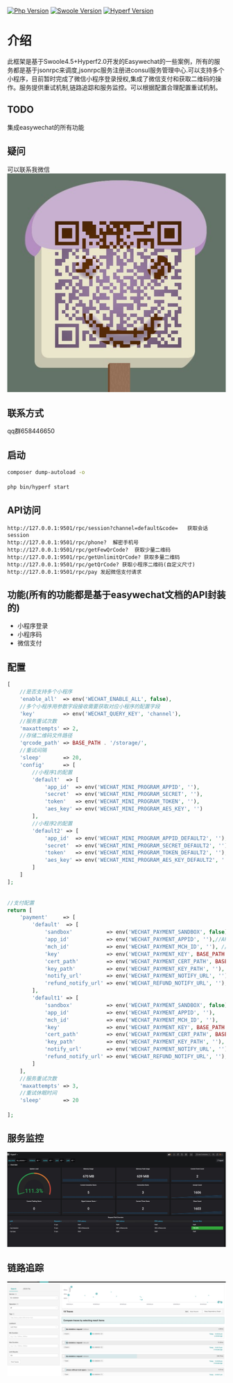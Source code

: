 [![Php Version](https://img.shields.io/badge/php-%3E=7.4-brightgreen.svg?maxAge=2592000)](https://secure.php.net/)
[![Swoole Version](https://img.shields.io/badge/swoole-%3E=4.5.2-brightgreen.svg?maxAge=2592000)](https://github.com/swoole/swoole-src)
[![Hyperf Version](https://img.shields.io/badge/hyperf-%3E=2.0.1-brightgreen.svg?maxAge=2592000)](https://github.com/hyperf/hyperf)
# 介绍
此框架是基于Swoole4.5+Hyperf2.0开发的Easywechat的一些案例，所有的服务都是基于jsonrpc来调度,jsonrpc服务注册进consul服务管理中心.可以支持多个小程序，目前暂时完成了微信小程序登录授权,集成了微信支付和获取二维码的操作。服务提供重试机制,链路追踪和服务监控。可以根据配置合理配置重试机制。

## TODO
集成easywechat的所有功能

## 疑问
可以联系我微信
![avatar](wechat.jpg)
## 联系方式
qq群658446650

## 启动
```bash
composer dump-autoload -o

php bin/hyperf start
```

## API访问
```
http://127.0.0.1:9501/rpc/session?channel=default&code=   获取会话session
http://127.0.0.1:9501/rpc/phone?  解密手机号
http://127.0.0.1:9501/rpc/getFewQrCode?  获取少量二维码
http://127.0.0.1:9501/rpc/getUnlimitQrCode? 获取多量二维码
http://127.0.0.1:9501/rpc/getQrCode? 获取小程序二维码(自定义尺寸)
http://127.0.0.1:9501/rpc/pay 发起微信支付请求
```

## 功能(所有的功能都是基于easywechat文档的API封装的)
- 小程序登录
- 小程序码
- 微信支付

## 配置
```php
[
    //是否支持多个小程序
    'enable_all'  => env('WECHAT_ENABLE_ALL', false),
    //多个小程序用参数字段接收需要获取对应小程序的配置字段
    'key'         => env('WECHAT_QUERY_KEY', 'channel'),
    //服务重试次数
    'maxattempts' => 2,
    //存储二维码文件路径
    'qrcode_path' => BASE_PATH . '/storage/',
    //重试间隔
    'sleep'       => 20,
    'config'      => [
        //小程序1的配置
        'default'  => [
            'app_id'  => env('WECHAT_MINI_PROGRAM_APPID', ''),
            'secret'  => env('WECHAT_MINI_PROGRAM_SECRET', ''),
            'token'   => env('WECHAT_MINI_PROGRAM_TOKEN', ''),
            'aes_key' => env('WECHAT_MINI_PROGRAM_AES_KEY', '')
        ],
        //小程序2的配置
        'default2' => [
            'app_id'  => env('WECHAT_MINI_PROGRAM_APPID_DEFAULT2', ''),
            'secret'  => env('WECHAT_MINI_PROGRAM_SECRET_DEFAULT2', ''),
            'token'   => env('WECHAT_MINI_PROGRAM_TOKEN_DEFAULT2', ''),
            'aes_key' => env('WECHAT_MINI_PROGRAM_AES_KEY_DEFAULT2', '')
        ]
    ]
];
```
```php

//支付配置
return [
    'payment'     => [
        'default'  => [
            'sandbox'           => env('WECHAT_PAYMENT_SANDBOX', false),//沙箱测试
            'app_id'            => env('WECHAT_PAYMENT_APPID', ''),//APPID
            'mch_id'            => env('WECHAT_PAYMENT_MCH_ID', ''), //商户ID
            'key'               => env('WECHAT_PAYMENT_KEY', BASE_PATH . '/private/payment/default/apiclient_cert.pem'),
            'cert_path'         => env('WECHAT_PAYMENT_CERT_PATH', BASE_PATH . '/private/payment/default/apiclient_key.pem'),
            'key_path'          => env('WECHAT_PAYMENT_KEY_PATH', ''),
            'notify_url'        => env('WECHAT_PAYMENT_NOTIFY_URL', ''), //支付回调地址
            'refund_notify_url' => env('WECHAT_REFUND_NOTIFY_URL', ''), //退款回调地址
        ],
        'default1' => [
            'sandbox'           => env('WECHAT_PAYMENT_SANDBOX', false),
            'app_id'            => env('WECHAT_PAYMENT_APPID', ''),
            'mch_id'            => env('WECHAT_PAYMENT_MCH_ID', ''),
            'key'               => env('WECHAT_PAYMENT_KEY', BASE_PATH . '/private/payment/default1/apiclient_cert.pem'),
            'cert_path'         => env('WECHAT_PAYMENT_CERT_PATH', BASE_PATH . '/private/payment/default1/apiclient_key.pem'),
            'key_path'          => env('WECHAT_PAYMENT_KEY_PATH', ''),
            'notify_url'        => env('WECHAT_PAYMENT_NOTIFY_URL', ''),
            'refund_notify_url' => env('WECHAT_REFUND_NOTIFY_URL', ''),
        ]
    ],
    //服务重试次数
    'maxattempts' => 3,
    //重试休眠时间
    'sleep'       => 20

];
```

## 服务监控
![avatar](./storage/0702A46032714AC6E3412C9A29C5029B.jpg)

## 链路追踪
![avatar](./storage/9A28EDE3E00DB6A665677D48D3A864B3.jpg)

